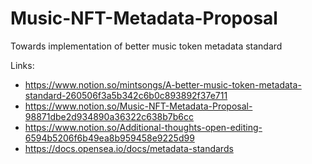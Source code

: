 # Music-NFT-Metadata-Proposal
Towards implementation of better music token metadata standard

Links:
- https://www.notion.so/mintsongs/A-better-music-token-metadata-standard-260506f3a5b342c6b0c893892f37e711
- https://www.notion.so/Music-NFT-Metadata-Proposal-98871dbe2d934890a36322c638b7b6cc
- https://www.notion.so/Additional-thoughts-open-editing-6594b5206f6b49ea8b959458e9225d99
- https://docs.opensea.io/docs/metadata-standards


